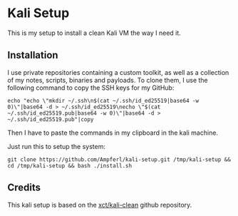 # Kali Setup
This is my setup to install a clean Kali VM the way I need it.

## Installation
I use private repositories containing a custom toolkit, as well as a collection of my notes, scripts, binaries and payloads.
To clone them, I use the following command to copy the SSH keys for my GitHub:
```shell
echo "echo \"mkdir ~/.ssh\n$(cat ~/.ssh/id_ed25519|base64 -w 0)\"|base64 -d > ~/.ssh/id_ed25519\necho \"$(cat ~/.ssh/id_ed25519.pub|base64 -w 0)\"|base64 -d > ~/.ssh/id_ed25519.pub"|copy
``` 
Then I have to paste the commands in my clipboard in the kali machine.

Just run this to setup the system:
```shell
git clone https://github.com/Ampferl/kali-setup.git /tmp/kali-setup && cd /tmp/kali-setup && bash ./install.sh
```

## Credits
This kali setup is based on the [xct/kali-clean](https://github.com/xct/kali-clean) github repository.

